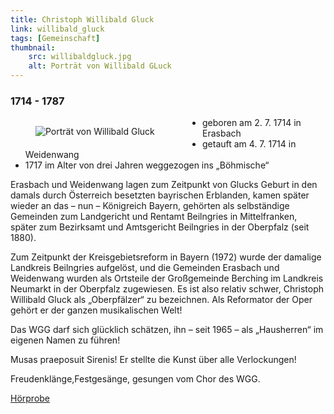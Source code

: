 ```yaml
---
title: Christoph Willibald Gluck
link: willibald_gluck
tags: [Gemeinschaft]
thumbnail: 
    src: willibaldgluck.jpg
    alt: Porträt von Willibald GLuck
---
```


### 1714 - 1787


<figure style="float: left; margin-right: 15px; width: 50%; margin-bottom: 15px">
    <img src="images/willibaldgluck.jpg" alt="Porträt von Willibald Gluck"></img>
</figure>

* geboren am 2. 7. 1714 in Erasbach
* getauft am 4. 7. 1714 in Weidenwang 
* 1717 im Alter von drei Jahren weggezogen ins „Böhmische“

Erasbach und Weidenwang lagen zum Zeitpunkt von Glucks Geburt in den damals durch Österreich besetzten bayrischen Erblanden, 
kamen später wieder an das – nun – Königreich Bayern, gehörten als selbständige Gemeinden zum Landgericht und Rentamt 
Beilngries in Mittelfranken, später zum Bezirksamt und Amtsgericht Beilngries in der Oberpfalz (seit 1880).

Zum Zeitpunkt der Kreisgebietsreform in Bayern (1972) wurde der damalige Landkreis Beilngries aufgelöst, und die Gemeinden 
Erasbach und Weidenwang wurden als Ortsteile der Großgemeinde Berching im Landkreis Neumarkt in der Oberpfalz zugewiesen. 
Es ist also relativ schwer, Christoph Willibald Gluck als „Oberpfälzer“ zu bezeichnen. Als Reformator der Oper gehört er der 
ganzen musikalischen Welt!

Das WGG darf sich glücklich schätzen, ihn – seit 1965 – als „Hausherren“ im eigenen Namen zu führen!

Musas praeposuit Sirenis!
Er stellte die Kunst über alle Verlockungen!

Freudenklänge,Festgesänge, gesungen vom Chor des WGG.

<a href="/audio/gluck.mp3" target = "_blank">Hörprobe</a>